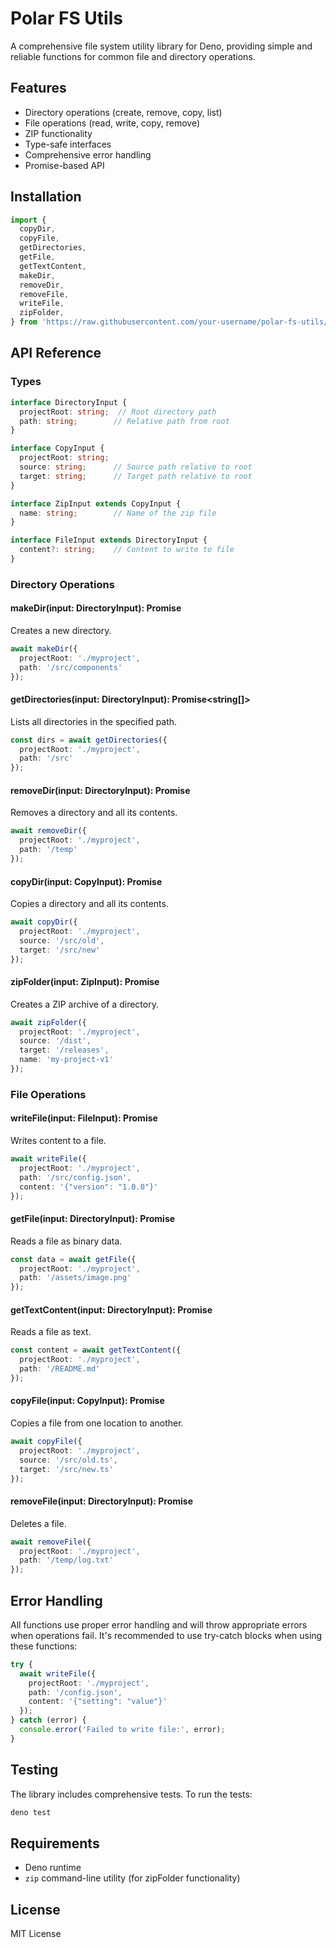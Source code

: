 # Polar FS Utils

A comprehensive file system utility library for Deno, providing simple and reliable functions for common file and directory operations.

## Features

- Directory operations (create, remove, copy, list)
- File operations (read, write, copy, remove)
- ZIP functionality
- Type-safe interfaces
- Comprehensive error handling
- Promise-based API

## Installation

```typescript
import {
  copyDir,
  copyFile,
  getDirectories,
  getFile,
  getTextContent,
  makeDir,
  removeDir,
  removeFile,
  writeFile,
  zipFolder,
} from 'https://raw.githubusercontent.com/your-username/polar-fs-utils/main/main.ts';
```

## API Reference

### Types

```typescript
interface DirectoryInput {
  projectRoot: string;  // Root directory path
  path: string;        // Relative path from root
}

interface CopyInput {
  projectRoot: string;
  source: string;      // Source path relative to root
  target: string;      // Target path relative to root
}

interface ZipInput extends CopyInput {
  name: string;        // Name of the zip file
}

interface FileInput extends DirectoryInput {
  content?: string;    // Content to write to file
}
```

### Directory Operations

#### makeDir(input: DirectoryInput): Promise<void>
Creates a new directory.
```typescript
await makeDir({ 
  projectRoot: './myproject', 
  path: '/src/components' 
});
```

#### getDirectories(input: DirectoryInput): Promise<string[]>
Lists all directories in the specified path.
```typescript
const dirs = await getDirectories({ 
  projectRoot: './myproject', 
  path: '/src' 
});
```

#### removeDir(input: DirectoryInput): Promise<void>
Removes a directory and all its contents.
```typescript
await removeDir({ 
  projectRoot: './myproject', 
  path: '/temp' 
});
```

#### copyDir(input: CopyInput): Promise<void>
Copies a directory and all its contents.
```typescript
await copyDir({
  projectRoot: './myproject',
  source: '/src/old',
  target: '/src/new'
});
```

#### zipFolder(input: ZipInput): Promise<void>
Creates a ZIP archive of a directory.
```typescript
await zipFolder({
  projectRoot: './myproject',
  source: '/dist',
  target: '/releases',
  name: 'my-project-v1'
});
```

### File Operations

#### writeFile(input: FileInput): Promise<void>
Writes content to a file.
```typescript
await writeFile({
  projectRoot: './myproject',
  path: '/src/config.json',
  content: '{"version": "1.0.0"}'
});
```

#### getFile(input: DirectoryInput): Promise<Uint8Array>
Reads a file as binary data.
```typescript
const data = await getFile({
  projectRoot: './myproject',
  path: '/assets/image.png'
});
```

#### getTextContent(input: DirectoryInput): Promise<string>
Reads a file as text.
```typescript
const content = await getTextContent({
  projectRoot: './myproject',
  path: '/README.md'
});
```

#### copyFile(input: CopyInput): Promise<void>
Copies a file from one location to another.
```typescript
await copyFile({
  projectRoot: './myproject',
  source: '/src/old.ts',
  target: '/src/new.ts'
});
```

#### removeFile(input: DirectoryInput): Promise<void>
Deletes a file.
```typescript
await removeFile({
  projectRoot: './myproject',
  path: '/temp/log.txt'
});
```

## Error Handling

All functions use proper error handling and will throw appropriate errors when operations fail. It's recommended to use try-catch blocks when using these functions:

```typescript
try {
  await writeFile({
    projectRoot: './myproject',
    path: '/config.json',
    content: '{"setting": "value"}'
  });
} catch (error) {
  console.error('Failed to write file:', error);
}
```

## Testing

The library includes comprehensive tests. To run the tests:

```bash
deno test
```

## Requirements

- Deno runtime
- `zip` command-line utility (for zipFolder functionality)

## License

MIT License